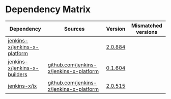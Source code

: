 # Dependency Matrix

Dependency | Sources | Version | Mismatched versions
---------- | ------- | ------- | -------------------
[jenkins-x/jenkins-x-platform](https://github.com/jenkins-x/jenkins-x-platform) |  | [2.0.884](https://github.com/jenkins-x/jenkins-x-platform/releases/tag/v2.0.884) | 
[jenkins-x/jenkins-x-builders](https://github.com/jenkins-x/jenkins-x-builders) | [github.com/jenkins-x/jenkins-x-platform](https://github.com/jenkins-x/jenkins-x-platform) | [0.1.604](https://github.com/jenkins-x/jenkins-x-builders/releases/tag/v0.1.604) | 
[jenkins-x/jx](https://github.com/jenkins-x/jx) | [github.com/jenkins-x/jenkins-x-platform](https://github.com/jenkins-x/jenkins-x-platform) | [2.0.515](https://github.com/jenkins-x/jx/releases/tag/v2.0.515) | 
